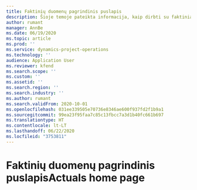 ```yaml
---
title: Faktinių duomenų pagrindinis puslapis
description: Šioje temoje pateikta informacija, kaip dirbti su faktiniais duomenimis „Project operations“.
author: rumant
manager: AnnBe
ms.date: 06/19/2020
ms.topic: article
ms.prod: ''
ms.service: dynamics-project-operations
ms.technology: ''
audience: Application User
ms.reviewer: kfend
ms.search.scope: ''
ms.custom: ''
ms.assetid: ''
ms.search.region: ''
ms.search.industry: ''
ms.author: rumant
ms.search.validFrom: 2020-10-01
ms.openlocfilehash: 031ee339505e70736e8346ae600f937fd2f1b9a1
ms.sourcegitcommit: 99ea23f95faa7c85c13fbcc7a3d1b40fc661b697
ms.translationtype: HT
ms.contentlocale: lt-LT
ms.lasthandoff: 06/22/2020
ms.locfileid: "3753811"
---
```

# <a name="actuals-home-page"></a><span data-ttu-id="fd379-103">Faktinių duomenų pagrindinis puslapis</span><span class="sxs-lookup"><span data-stu-id="fd379-103">Actuals home page</span></span>

